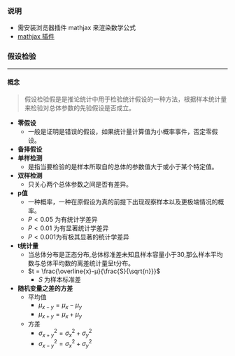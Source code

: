 ### 说明
* 需安装浏览器插件 mathjax 来渲染数学公式
* [mathjax 插件](https://chrome.google.com/webstore/detail/mathjax-plugin-for-github/ioemnmodlmafdkllaclgeombjnmnbima)

### 假设检验
------
#### 概念
>假设检验假是是推论统计中用于检验统计假设的一种方法，根据样本统计量来检验对总体参数的先验假设是否成立。

*  **零假设**
	* 一般是证明是错误的假设，如果统计量计算值为小概率事件，否定零假设。
* **备择假设**
* **单样检测** 
	* 是指当要检验的是样本所取自的总体的参数值大于或小于某个特定值。
* **双样检测**
	* 只关心两个总体参数之间是否有差异。
* **p值**
	* 一种概率，一种在原假设为真的前提下出现观察样本以及更极端情况的概率。
	* $P < 0.05$ 为有统计学差异
	* $P<0.01$ 为有显著统计学差异
	*  $P<0.001$为有极其显著的统计学差异
* **t统计量**
	* 当总体分布是正态分布,总体标准差未知且样本容量小于30,那么样本平均数与总体平均数的离差统计量呈t分布。
	* $t = \frac{\overline{x}-μ}{\frac{S}{\sqrt{n}}}$
		* $S$ 为样本标准差
* **随机变量之差的方差**
	* 平均值
		* $μ_{x-y} = μ_x - μ_y$
		* $μ_{x+y} = μ_x + μ_y$
	* 方差
		* $\sigma_{x+y}^2 = \sigma_x^2 + \sigma_y^2$
		* $\sigma_{x-y}^2 = \sigma_x^2  + \sigma_y^2$
